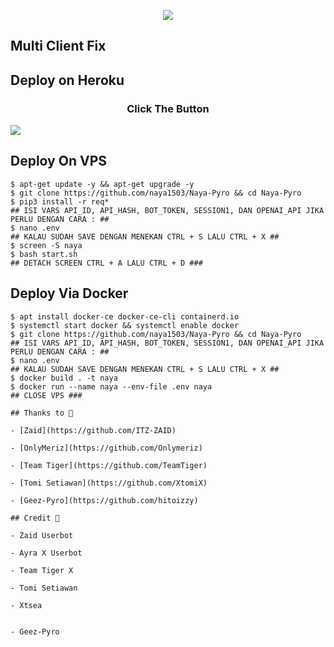 <p align="center">

<img src="https://telegra.ph//file/75acabea0a9cc6679c2d4.jpg">

</p>

## Multi Client Fix


## Deploy on Heroku
<h3 align="center">Click The Button</h3>
<a href="https://dashboard.heroku.com/new?template=https://github.com/naya1503/Naya-Pyro"><img src="https://www.herokucdn.com/deploy/button.svg"></a>
</div>

## Deploy On VPS
```
$ apt-get update -y && apt-get upgrade -y
$ git clone https://github.com/naya1503/Naya-Pyro && cd Naya-Pyro
$ pip3 install -r req*
## ISI VARS API_ID, API_HASH, BOT_TOKEN, SESSION1, DAN OPENAI_API JIKA PERLU DENGAN CARA : ##
$ nano .env
## KALAU SUDAH SAVE DENGAN MENEKAN CTRL + S LALU CTRL + X ##
$ screen -S naya
$ bash start.sh
## DETACH SCREEN CTRL + A LALU CTRL + D ###
```

## Deploy Via Docker
```
$ apt install docker-ce docker-ce-cli containerd.io
$ systemctl start docker && systemctl enable docker
$ git clone https://github.com/naya1503/Naya-Pyro && cd Naya-Pyro
## ISI VARS API_ID, API_HASH, BOT_TOKEN, SESSION1, DAN OPENAI_API JIKA PERLU DENGAN CARA : ##
$ nano .env
## KALAU SUDAH SAVE DENGAN MENEKAN CTRL + S LALU CTRL + X ##
$ docker build . -t naya
$ docker run --name naya --env-file .env naya
## CLOSE VPS ###

## Thanks to 💖

- [Zaid](https://github.com/ITZ-ZAID)

- [OnlyMeriz](https://github.com/Onlymeriz)

- [Team Tiger](https://github.com/TeamTiger)

- [Tomi Setiawan](https://github.com/XtomiX)

- [Geez-Pyro](https://github.com/hitoizzy)

## Credit 💖

- Zaid Userbot

- Ayra X Userbot

- Team Tiger X

- Tomi Setiawan

- Xtsea


- Geez-Pyro